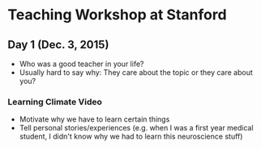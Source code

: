 # Teaching Workshop at Stanford

## Day 1 (Dec. 3, 2015)

* Who was a good teacher in your life? 
* Usually hard to say why: They care about the topic or they care about you?

### Learning Climate Video

* Motivate why we have to learn certain things
* Tell personal stories/experiences (e.g. when I was a first year medical student, I didn't know why we had to learn this neuroscience stuff)
